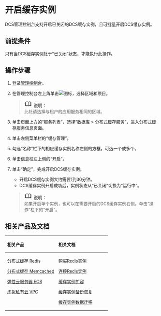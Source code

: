 # 开启缓存实例<a name="ZH-CN_TOPIC_0046844837"></a>

DCS管理控制台支持开启已关闭的DCS缓存实例，且可批量开启DCS缓存实例。

## 前提条件<a name="section57198891"></a>

只有当DCS缓存实例处于“已关闭”状态，才能执行此操作。

## 操作步骤<a name="section45027976"></a>

1.  登录[管理控制台](https://console.huaweicloud.com/?locale=zh-cn)。
2.  在管理控制台左上角单击![](figures/zh-cn_image_0095610286.gif)图标，选择区域和项目。

    >![](public_sys-resources/icon-note.gif) **说明：**   
    >此处请选择与租户的应用服务相同的区域。  

3.  单击页面上方的“服务列表”，选择“数据库 \> 分布式缓存服务”，进入分布式缓存服务信息页面。
4.  单击左侧菜单栏的“缓存管理”。
5.  勾选“名称”栏下的相应缓存实例名称左侧的方框，可选一个或多个。
6.  单击信息栏左上侧的“开启”。
7.  单击“确定”，完成开启DCS缓存实例。

    -   开启DCS缓存实例大约需要1到30分钟。
    -   DCS缓存实例开启成功后，实例状态从“已关闭”切换为“运行中”。

    >![](public_sys-resources/icon-note.gif) **说明：**   
    >如果开启单个实例，也可以在需要开启的DCS缓存实例右侧，单击“操作”栏下的“开启”。  


## 相关产品及文档<a name="section152613113129"></a>

<a name="zh-cn_topic_0046844820_table1073594361220"></a>
<table><thead align="left"><tr id="zh-cn_topic_0046844820_row197372430123"><th class="cellrowborder" valign="top" width="50%" id="mcps1.1.3.1.1"><p id="zh-cn_topic_0046844820_p4737243111216"><a name="zh-cn_topic_0046844820_p4737243111216"></a><a name="zh-cn_topic_0046844820_p4737243111216"></a>相关产品</p>
</th>
<th class="cellrowborder" valign="top" width="50%" id="mcps1.1.3.1.2"><p id="zh-cn_topic_0046844820_p18737144301214"><a name="zh-cn_topic_0046844820_p18737144301214"></a><a name="zh-cn_topic_0046844820_p18737144301214"></a>相关文档</p>
</th>
</tr>
</thead>
<tbody><tr id="zh-cn_topic_0046844820_row17371443131210"><td class="cellrowborder" valign="top" width="50%" headers="mcps1.1.3.1.1 "><p id="zh-cn_topic_0046844820_p13372054101419"><a name="zh-cn_topic_0046844820_p13372054101419"></a><a name="zh-cn_topic_0046844820_p13372054101419"></a><a href="https://www.huaweicloud.com/product/dcs.html?infodocbz" target="_blank" rel="noopener noreferrer">分布式缓存 Redis</a></p>
<p id="zh-cn_topic_0046844820_p19548105714519"><a name="zh-cn_topic_0046844820_p19548105714519"></a><a name="zh-cn_topic_0046844820_p19548105714519"></a><a href="https://www.huaweicloud.com/product/dcsmem.html?infodocbz" target="_blank" rel="noopener noreferrer">分布式缓存 Memcached</a></p>
<p id="zh-cn_topic_0046844820_p8862161219564"><a name="zh-cn_topic_0046844820_p8862161219564"></a><a name="zh-cn_topic_0046844820_p8862161219564"></a><a href="https://www.huaweicloud.com/product/ecs.html?infodocbz" target="_blank" rel="noopener noreferrer">弹性云服务器 ECS</a></p>
<p id="zh-cn_topic_0046844820_p841193941416"><a name="zh-cn_topic_0046844820_p841193941416"></a><a name="zh-cn_topic_0046844820_p841193941416"></a><a href="http://www.huaweicloud.com/product/vpc.html?infodocbz" target="_blank" rel="noopener noreferrer">虚拟私有云 VPC</a></p>
</td>
<td class="cellrowborder" valign="top" width="50%" headers="mcps1.1.3.1.2 "><p id="zh-cn_topic_0046844820_p1381695711471"><a name="zh-cn_topic_0046844820_p1381695711471"></a><a name="zh-cn_topic_0046844820_p1381695711471"></a><a href="https://support.huaweicloud.com/usermanual-dcs/dcs-zh-ug-180315001.html?infodocbz" target="_blank" rel="noopener noreferrer">购买Redis实例</a></p>
<p id="zh-cn_topic_0046844820_p682916370595"><a name="zh-cn_topic_0046844820_p682916370595"></a><a name="zh-cn_topic_0046844820_p682916370595"></a><a href="https://support.huaweicloud.com/usermanual-dcs/zh-cn_topic_0082114847.html?infodocbz" target="_blank" rel="noopener noreferrer">连接Redis实例</a></p>
<p id="zh-cn_topic_0046844820_p16726748155912"><a name="zh-cn_topic_0046844820_p16726748155912"></a><a name="zh-cn_topic_0046844820_p16726748155912"></a><a href="https://support.huaweicloud.com/usermanual-dcs/zh-cn_topic_0061845451.html?infodocbz" target="_blank" rel="noopener noreferrer">缓存实例扩容</a></p>
<p id="zh-cn_topic_0046844820_p12250886517"><a name="zh-cn_topic_0046844820_p12250886517"></a><a name="zh-cn_topic_0046844820_p12250886517"></a><a href="https://support.huaweicloud.com/usermanual-dcs/zh-cn_topic_0079545637.html?infodocbz" target="_blank" rel="noopener noreferrer">缓存实例备份恢复</a></p>
<p id="zh-cn_topic_0046844820_p143616360517"><a name="zh-cn_topic_0046844820_p143616360517"></a><a name="zh-cn_topic_0046844820_p143616360517"></a><a href="https://support.huaweicloud.com/migration-dcs/zh-cn_topic_0078784423.html?infodocbz" target="_blank" rel="noopener noreferrer">缓存实例数据迁移</a></p>
</td>
</tr>
</tbody>
</table>

